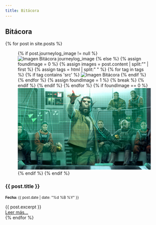 ```yaml
---
title: Bitácora
---
```

<section class="journeylog" id="journeylog">
    <div class="container">
        <h2>Bitácora</h2>
        <div class="journeylog-container">
            {% for post in site.posts %}
            <article class="entry">
                <div>
                    <figure class="entry-imageContainer">
                    {% if post.journeylog_image != null %}
                        <img class="entry-image" alt="Imagen Bitácora journeylog_image" src=" {{ post.journeylog_image }} " />
                    {% else %}
                        {% assign foundImage = 0 %}
                        {% assign images = post.content | split:"<img " %}
                        {% for image in images %}
                            {% if image contains 'src' %}
                                {% if foundImage == 0 %}
                                {% assign html = image | split:"/>" | first %}
                                {% assign tags = html | split:" " %}
                                {% for tag in tags %}
                                    {% if tag contains 'src' %}
                                    <img class="entry-image" alt="Imagen Bitácora" {{ tag }} />
                                    {% endif %}
                                {% endfor %}
                                {% assign foundImage = 1 %}
                                {% break %}
                                {% endif %}
                            {% endif %}
                        {% endfor %}
                        {% if foundImage == 0 %}
                        <img class="entry-image" alt="Imagen Bitácora" src="/assets/images/journeylog/Vital_Strike_SoC.jpg" />
                        {% endif %}
                    {% endif %}
                    </figure>
                </div>
                <div class="entry-details">
                    <h3 class="entry-name">
                        {{ post.title }}
                    </h3>
                    <p class="entry-date">
                        <small><strong>Fecha: </strong>{{ post.date | date: "%d %B %Y" }}</small>
                    </p>
                    <div class="entry-excerpt">
                        {{ post.excerpt }}
                    </div>
                    <a class="entry-url" href="{{ post.url }}" >Leer más...</a>
                </div>
            </article>
            {% endfor %}
        </div>
    </div>
</section>